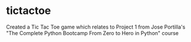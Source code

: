 # tictactoe
Created a Tic Tac Toe game which relates to Project 1 from Jose Portilla's "The Complete Python Bootcamp From Zero to Hero in Python" course
